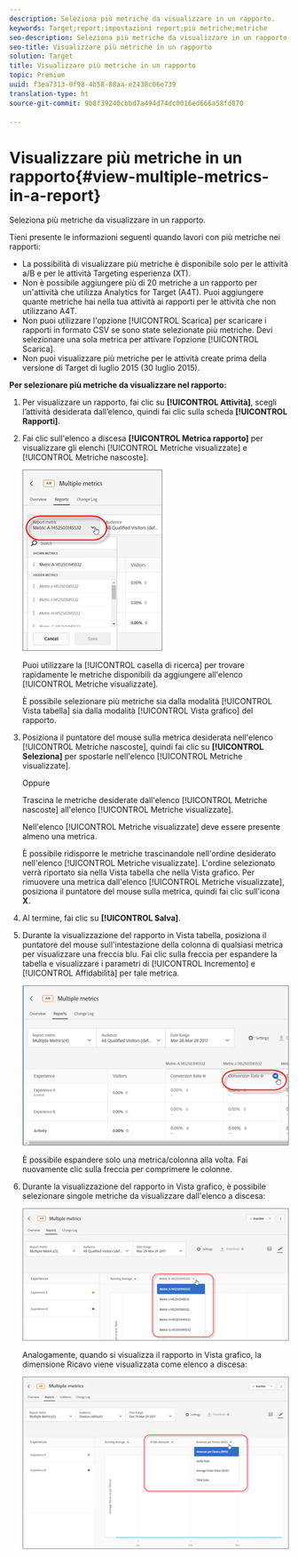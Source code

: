 ```yaml
---
description: Seleziona più metriche da visualizzare in un rapporto.
keywords: Target;report;impostazioni report;più metriche;metriche
seo-description: Seleziona più metriche da visualizzare in un rapporto.
seo-title: Visualizzare più metriche in un rapporto
solution: Target
title: Visualizzare più metriche in un rapporto
topic: Premium
uuid: f3ea7313-0f98-4b58-88aa-e2438c06e739
translation-type: ht
source-git-commit: 9b8f39240cbbd7a494d74dc0016ed666a58fd870

---
```



# Visualizzare più metriche in un rapporto{#view-multiple-metrics-in-a-report}

Seleziona più metriche da visualizzare in un rapporto.

Tieni presente le informazioni seguenti quando lavori con più metriche nei rapporti:

* La possibilità di visualizzare più metriche è disponibile solo per le attività a/B e per le attività Targeting esperienza (XT).
* Non è possibile aggiungere più di 20 metriche a un rapporto per un&#39;attività che utilizza Analytics for Target (A4T). Puoi aggiungere quante metriche hai nella tua attività ai rapporti per le attività che non utilizzano A4T.
* Non puoi utilizzare l&#39;opzione [!UICONTROL Scarica] per scaricare i rapporti in formato CSV se sono state selezionate più metriche. Devi selezionare una sola metrica per attivare l’opzione [!UICONTROL Scarica].
* Non puoi visualizzare più metriche per le attività create prima della versione di Target di luglio 2015 (30 luglio 2015).

**Per selezionare più metriche da visualizzare nel rapporto:**

1. Per visualizzare un rapporto, fai clic su **[!UICONTROL Attività]**, scegli l’attività desiderata dall’elenco, quindi fai clic sulla scheda **[!UICONTROL Rapporti]**.
1. Fai clic sull&#39;elenco a discesa **[!UICONTROL Metrica rapporto]** per visualizzare gli elenchi [!UICONTROL Metriche visualizzate] e [!UICONTROL Metriche nascoste].

   ![](assets/multiple_metrics.png)

   Puoi utilizzare la [!UICONTROL casella di ricerca] per trovare rapidamente le metriche disponibili da aggiungere all&#39;elenco [!UICONTROL Metriche visualizzate].

   È possibile selezionare più metriche sia dalla modalità [!UICONTROL Vista tabella] sia dalla modalità [!UICONTROL Vista grafico] del rapporto.

1. Posiziona il puntatore del mouse sulla metrica desiderata nell&#39;elenco [!UICONTROL Metriche nascoste], quindi fai clic su **[!UICONTROL Seleziona]** per spostarle nell&#39;elenco [!UICONTROL Metriche visualizzate].

   Oppure

   Trascina le metriche desiderate dall&#39;elenco [!UICONTROL Metriche nascoste] all&#39;elenco [!UICONTROL Metriche visualizzate].

   Nell&#39;elenco [!UICONTROL Metriche visualizzate] deve essere presente almeno una metrica.

   È possibile ridisporre le metriche trascinandole nell&#39;ordine desiderato nell&#39;elenco [!UICONTROL Metriche visualizzate]. L&#39;ordine selezionato verrà riportato sia nella Vista tabella che nella Vista grafico. Per rimuovere una metrica dall&#39;elenco [!UICONTROL Metriche visualizzate], posiziona il puntatore del mouse sulla metrica, quindi fai clic sull&#39;icona **X**.

1. Al termine, fai clic su **[!UICONTROL Salva]**.
1. Durante la visualizzazione del rapporto in Vista tabella, posiziona il puntatore del mouse sull&#39;intestazione della colonna di qualsiasi metrica per visualizzare una freccia blu. Fai clic sulla freccia per espandere la tabella e visualizzare i parametri di [!UICONTROL Incremento] e [!UICONTROL Affidabilità] per tale metrica.

   ![](assets/multiple_metrics_table.png)

   È possibile espandere solo una metrica/colonna alla volta. Fai nuovamente clic sulla freccia per comprimere le colonne.

1. Durante la visualizzazione del rapporto in Vista grafico, è possibile selezionare singole metriche da visualizzare dall&#39;elenco a discesa:

   ![](assets/multiple_metrics_graph.png)

   Analogamente, quando si visualizza il rapporto in Vista grafico, la dimensione Ricavo viene visualizzata come elenco a discesa:

   ![](assets/muttiple_revenue.png)


